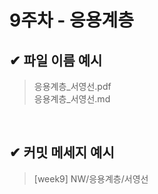 # 9주차 - 응용계층

## ✔ 파일 이름 예시

> 응용계층_서영선.pdf<br>
> 응용계층_서영선.md

<br>

## ✔ 커밋 메세지 예시

> [week9] NW/응용계층/서영선
